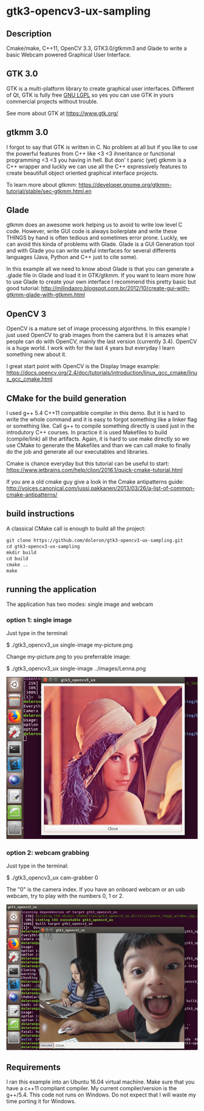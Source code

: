 # gtk3-opencv3-ux-sampling

## Description

Cmake/make, C++11, OpenCV 3.3, GTK3.0/gtkmm3 and Glade to write a basic Webcam powered Graphical User Interface.

## GTK 3.0

GTK is a multi-platform library to create graphical user interfaces. Different of Qt, GTK is fully free [GNU LGPL](https://www.gnu.org/licenses/old-licenses/lgpl-2.1.html) so yes you can use GTK in yours commercial projects without trouble.

See more about GTK at https://www.gtk.org/

## gtkmm 3.0

I forgot to say that GTK is written in C. No problem at all but if you like to use the powerful features from C++ like <3 <3 ihneritance or functional programming <3 <3 you having in hell. But don' t panic (yet) gtkmm is a C++ wrapper and luckly we can use all the C++ expressively features to create beautifull object oriented graphical interface projects.

To learn more about gtkmm: https://developer.gnome.org/gtkmm-tutorial/stable/sec-gtkmm.html.en

## Glade

gtkmm does an awesome work helping us to avoid to write low level C code. However, write GUI code is always boilerplate and write these THINGS by hand is often tedious and sometimes error prone. Luckly, we can avoid this kinda of problems with Glade. Glade is a GUI Generation tool and with Glade you can write useful interfaces for several differents languages (Java, Python and C++ just to cite some).

In this example all we need to know about Glade is that you can generate a .glade file in Glade and load it in GTK/gtkmm. If you want to learn more how to use Glade to create your own interface I recommend this pretty basic but good tutorial: http://milindapro.blogspot.com.br/2012/10/create-gui-with-gtkmm-glade-with-gtkmm.html

## OpenCV 3

OpenCV is a mature set of image processing algorithms. In this example I just used OpenCV to grab images from the camera but it is amazes what people can do with OpenCV, mainly the last version (currently 3.4). OpenCV is a huge world. I work with for the last 4 years but everyday I learn something new about it.

I great start point with OpenCV is the Display Image example: https://docs.opencv.org/2.4/doc/tutorials/introduction/linux_gcc_cmake/linux_gcc_cmake.html

## CMake for the build generation

I used g++ 5.4 C++11 compatible compiler in this demo. But it is hard to write the whole command and it is easy to forgot something like a linker flag or something like. Call g++ to compile something directly is used just in the introdutory C++ courses. In practice it is used Makefiles to build (compile/link) all the artifacts. Again, it is hard to use make directly so we use CMake to generate the Makefiles and than we can call make to finally do the job and generate all our executables and libraries.

Cmake is chance everyday but this tutorial can be useful to start: https://www.jetbrains.com/help/clion/2016.1/quick-cmake-tutorial.html

If you are a old cmake guy give a look in the Cmake antipatterns guide: http://voices.canonical.com/jussi.pakkanen/2013/03/26/a-list-of-common-cmake-antipatterns/

## build instructions

A classical CMake call is enough to build all the project:

```
git clone https://github.com/doleron/gtk3-opencv3-ux-sampling.git
cd gtk3-opencv3-ux-sampling
mkdir build
cd build
cmake ..
make
```

## running the application

The application has two modes: single image and webcam

### option 1: single image

Just type in the terminal:

$ ./gtk3_opencv3_ux single-image my-picture.png

Change my-picture.png to you preferrable image:

$ ./gtk3_opencv3_ux single-image ../images/Lenna.png

![single mode](https://raw.githubusercontent.com/doleron/gtk3-opencv3-ux-sampling/master/repo_imgs/single-image.png)

### option 2: webcam grabbing

Just type in the terminal:

$ ./gtk3_opencv3_ux cam-grabber 0

The "0" is the camera index. If you have an onboard webcam or an usb webcam, try to play with the numbers 0, 1 or 2. 

![webcam mode](https://raw.githubusercontent.com/doleron/gtk3-opencv3-ux-sampling/master/repo_imgs/webcam-mode.png)

## Requirements

I ran this example into an Ubuntu 16.04 virtual machine. Make sure that you have a c++11 compliant compiler. My current compiler/version is the g++/5.4. This code not runs on Windows. Do not expect that I will waste my time porting it for Windows.

